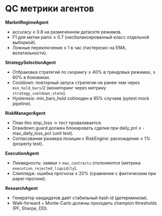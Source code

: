# QC метрики агентов

**MarketRegimeAgent**
- accuracy ≥ 0.8 на размеченном датасете режимов.
- F1 для метки panic ≥ 0.7 (несбалансированный класс отдельной выборкой).
- Ложные переключения ≤ 1 в час (гистерезис на EMA, волатильности).

**StrategySelectionAgent**
- Отбраковка стратегий по скорингу ≤ 40% в трендовых режимах, ≥ 60% в боковиках.
- Cooldown: повторный запуск стратегии не ранее чем через `min_hold_bars`/2 (мониторинг через метрику `strategy_cooldown_state`).
- Hysteresis: min_bars_hold соблюден в 95% случаев (pytest mock pipeline).

**RiskManagerAgent**
- План без stop_loss → тест проваливается.
- Drawdown guard должен блокировать сделки при daily_pnl ≤ -max_daily_loss_pct (unit test).
- Согласование размера позиции с RiskEngine: расхождение ≤ 1% (property test).

**ExecutionAgent**
- Ликвидность: заявки > `max_contracts` отклоняются (метрика `execution_rejected_liquidity`).
- Слиппедж: ошибка прогноза ≤ 20% (сравнение с фактическим при paper-прогоне).

**ResearchAgent**
- Генератор кандидатов даёт стабильный hash id (детерминизм).
- Walk-forward + Monte-Carlo должны проходить champion thresholds (PF, Sharpe, DD).
